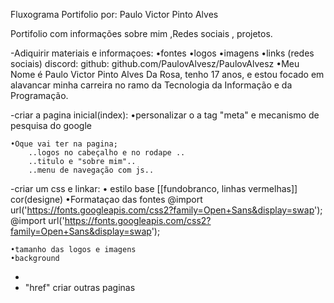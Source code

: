 Fluxograma Portifolio
por: Paulo Victor Pinto Alves


Portifolio com informações sobre mim ,Redes sociais , projetos.


-Adiquirir materiais e informaçoes:
    •fontes
    •logos
    •imagens
    •links (redes sociais)
    discord: 
    github: github.com/PaulovAlvesz/PaulovAlvesz
    •Meu Nome é Paulo Victor Pinto Alves Da Rosa, tenho 17 anos, 
    e estou focado em alavancar minha carreira no ramo da Tecnologia
    da Informação e da Programação.

-criar a pagina inicial(index):
    •personalizar o a tag "meta" e mecanismo de pesquisa do google
    
    •Oque vai ter na pagina;
        ..logos no cabeçalho e no rodape ..
        ..titulo e "sobre mim"..
        ..menu de navegação com js..


-criar um css e linkar:
    • estilo base [[fundobranco, linhas vermelhas]] cor(designe)
    •Formataçao das fontes
        @import url('https://fonts.googleapis.com/css2?family=Open+Sans&display=swap');
        @import url('https://fonts.googleapis.com/css2?family=Open+Sans&display=swap');
    
    
    
    •tamanho das logos e imagens
    •background

-
- "href" criar outras paginas
